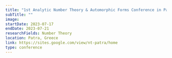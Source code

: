 ```yaml
---
title: "1st Analytic Number Theory & Automorphic Forms Conference in Patras"
subTitle: ""
image:
startDate: 2023-07-17
endDate: 2023-07-21
researchFields: Number Theory
location: Patra, Greece
link: https://sites.google.com/view/nt-patra/home
type: conference
---
```

